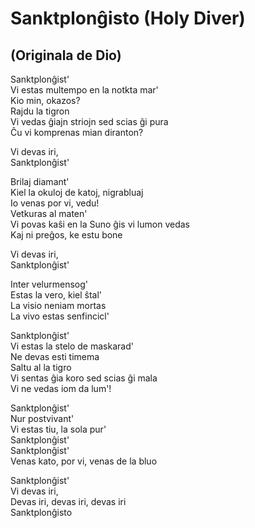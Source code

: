 <!-- eo :: Sanktplonĝisto (Holy Diver) :: 2024-03-17 16:36:00 -->

# Sanktplonĝisto (Holy Diver)

## (Originala de Dio)

Sanktplonĝist'  
Vi estas multempo en la notkta mar'  
Kio min, okazos?  
Rajdu la tigron  
Vi vedas ĝiajn striojn sed scias ĝi pura  
Ĉu vi komprenas mian diranton?  

Vi devas iri,  
Sanktplonĝist'  

Brilaj diamant'  
Kiel la okuloj de katoj, nigrabluaj  
Io venas por vi, vedu!  
Vetkuras al maten'  
Vi povas kaŝi en la Suno ĝis vi lumon vedas  
Kaj ni preĝos, ke estu bone  

Vi devas iri,  
Sanktplonĝist'  

Inter velurmensog'  
Estas la vero, kiel ŝtal'  
La visio neniam mortas  
La vivo estas senfincicl'  

Sanktplonĝist'  
Vi estas la stelo de maskarad'  
Ne devas esti timema  
Saltu al la tigro  
Vi sentas ĝia koro sed scias ĝi mala  
Vi ne vedas iom da lum'!  

Sanktplonĝist'  
Nur postvivant'  
Vi estas tiu, la sola pur'  
Sanktplonĝist'  
Sanktplonĝist'  
Venas kato, por vi, venas de la bluo  

Sanktplonĝist'  
Vi devas iri,  
Devas iri, devas iri, devas iri  
Sanktplonĝisto  
